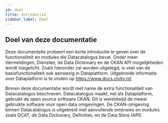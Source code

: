 ```yaml
---
id: doel
title: Introductie
sidebar_label: Doel
---
```

## Doel van deze documentatie

Deze documentatie probeert een korte introductie te geven over de functionaliteit en modules die Datacatalogus bevat. Onder meer Vermeldingen, Diensten, de Data Dictionary en de CKAN API mogelijkheden wordt toegelicht. Zoals hieronder zal worden uitgelegd, is veel van de basisfunctionaliteit ook aanwezig in Dataplatform. Uitgebreide informatie over Dataplatform is te vinden op https://www.docs.civity.nl/. 

Binnen deze documentatie wordt met name de extra functionaliteit van Datacatalogus beschreven. Datacatalogus maakt, net als Dataplatform, gebruikt de open source software CKAN. Dit is wereldwijd de meest gebruikte software voor open data omgevingen. De CKAN-omgeving binnen Datacatalogus is uitgebreid met aanvullende extensies en modules zoals DCAT, de Data Dictionary, Definities, en de Data Store (API).
